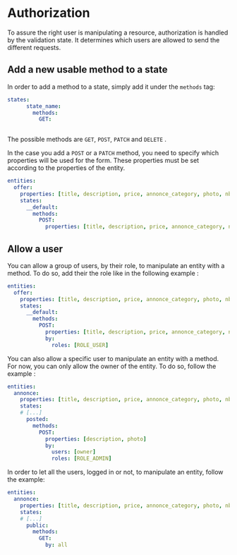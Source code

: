 Authorization
=

To assure the right user is manipulating a resource, authorization is handled by the validation state. It determines which users are allowed to send the different requests.

## Add a new usable method to a state

In order to add a method to a state, simply add it under the `methods` tag:

```yaml
states:
      state_name:
        methods:
          GET:
    
```

The possible methods are `GET`, `POST`, `PATCH` and `DELETE` .

In the case you add a `POST` or a `PATCH` method, you need to specify which properties will be used for the form. These properties must be set according to the properties of the entity.

```yaml
entities:
  offer:
    properties: [title, description, price, annonce_category, photo, nbPersonMax]
    states:
      __default:
        methods:
          POST:
            properties: [title, description, price, annonce_category, nbPersonMax]
```

## Allow a user 

You can allow a group of users, by their role, to manipulate an entity with a method. To do so, add their the role like in the following example :

```yaml
entities:
  offer:
    properties: [title, description, price, annonce_category, photo, nbPersonMax]
    states:
      __default:
        methods:
          POST:
            properties: [title, description, price, annonce_category, nbPersonMax]
            by:
              roles: [ROLE_USER]
```

You can also allow a specific user to manipulate an entity with a method. For now, you can only allow the owner of the entity. To do so, follow the example :

```yaml
entities:
  annonce:
    properties: [title, description, price, annonce_category, photo, nbPersonMax]
    states:
    # [...]
      posted:
        methods:
          POST:
            properties: [description, photo]
            by:
              users: [owner]
              roles: [ROLE_ADMIN]
```

In order to let all the users, logged in or not, to manipulate an entity, follow the example:
```yaml
entities:
  annonce:
    properties: [title, description, price, annonce_category, photo, nbPersonMax]
    states:
    # [...]
      public:
        methods:
          GET:
            by: all
```